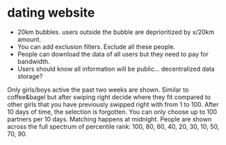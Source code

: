 # dating website

- 20km bubbles. users outside the bubble are deprioritized by x/20km amount.
- You can add exclusion filters. Exclude all these people.
- People can download the data of all users but they need to pay for bandwidth.
- Users should know all information will be public... decentralized data storage?

Only girls/boys active the past two weeks are shown. Similar to coffee&bagel but after swiping right decide where they fit compared to other girls that you have previously swipped right with from 1 to 100. After 10 days of time, the selection is forgotten. You can only choose up to 100 partners per 10 days. Matching happens at midnight. People are shown across the full spectrum of percentile rank: 100, 80, 60, 40, 20, 30, 10, 50, 70, 90.
